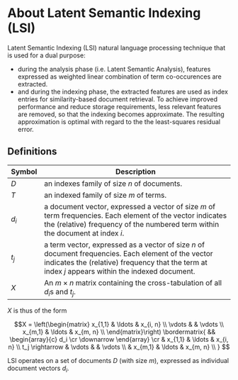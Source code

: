 # About Latent Semantic Indexing (LSI)

Latent Semantic Indexing (LSI) natural language processing technique that is used for a dual purpose:

- during the analysis phase (i.e. Latent Semantic Analysis), features 
  expressed as weighted linear combination of term co-occurences
  are extracted.
- and during the indexing phase, the extracted features are used
  as index entries for similarity-based document retrieval.
  To achieve improved performance and reduce storage requirements, less relevant
  features are removed, so that the indexing becomes approximate.
  The resulting approximation is optimal with regard to the the least-squares residual error.


## Definitions

| Symbol | Description |
| ------ | ------------| 
| $`D`$ | an indexes family of size $`n`$ of documents. |
| $`T`$ | an indexed family of size $`m`$ of terms. |
| $`d_i`$ | a document vector, expressed a vector of size $`m`$ of term frequencies.  Each element of the vector indicates the (relative) frequency of the numbered term within the document at index $`i`$. |
| $`t_j`$ | a term vector, expressed as a vector of size $`n`$ of document frequencies.  Each element of the vector indicates the (relative) frequency that the term at index $`j`$ appears within the indexed document. |
| $`X`$ | An $`m \times n`$ matrix containing the cross-tabulation of all $`d_i`$s and $`t_j`$. |


$`X`$ is thus of the form

```math
X = \left(\begin{matrix}
 x_{1,1} & \ldots & x_{i, n} \\
 \vdots & & \vdots \\
 x_{m,1} & \ldots & x_{m, n} \\
\end{matrix}\right) 

\bordermatrix{
	&& \begin{array}{c} d_i \cr \downarrow \end{array} \cr
	 & x_{1,1} & \ldots & x_{i, n} \\
	 t_j \rightarrow & \vdots & & \vdots \\
	 & x_{m,1} & \ldots & x_{m, n} \\
}

```


LSI operates on a set of documents $`D`$ (with size $`m`$), expressed as individual document vectors $`d_i`$.

